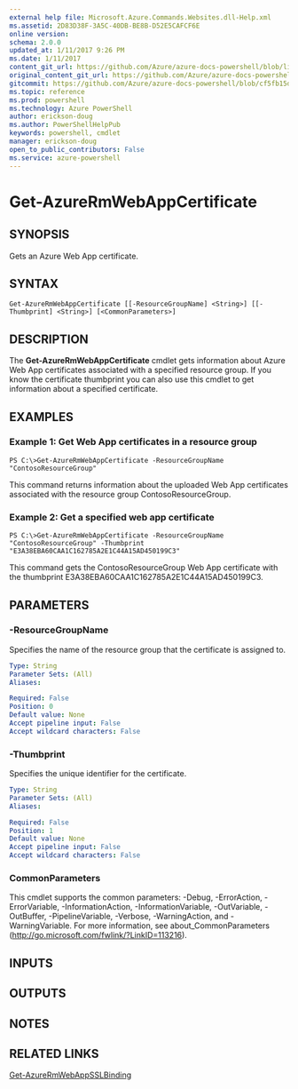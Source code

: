 ```yaml
---
external help file: Microsoft.Azure.Commands.Websites.dll-Help.xml
ms.assetid: 2D83D38F-3A5C-40DB-BE8B-D52E5CAFCF6E
online version: 
schema: 2.0.0
updated_at: 1/11/2017 9:26 PM
ms.date: 1/11/2017
content_git_url: https://github.com/Azure/azure-docs-powershell/blob/live/azureps-cmdlets-docs/ResourceManager/AzureRM.Websites/v2.4.0/Get-AzureRmWebAppCertificate.md
original_content_git_url: https://github.com/Azure/azure-docs-powershell/blob/live/azureps-cmdlets-docs/ResourceManager/AzureRM.Websites/v2.4.0/Get-AzureRmWebAppCertificate.md
gitcommit: https://github.com/Azure/azure-docs-powershell/blob/cf5fb15dcd1fe2c86458f47e1a11dc88817021fc/azureps-cmdlets-docs/ResourceManager/AzureRM.Websites/v2.4.0/Get-AzureRmWebAppCertificate.md
ms.topic: reference
ms.prod: powershell
ms.technology: Azure PowerShell
author: erickson-doug
ms.author: PowerShellHelpPub
keywords: powershell, cmdlet
manager: erickson-doug
open_to_public_contributors: False
ms.service: azure-powershell
---
```


# Get-AzureRmWebAppCertificate

## SYNOPSIS
Gets an Azure Web App certificate.

## SYNTAX

```
Get-AzureRmWebAppCertificate [[-ResourceGroupName] <String>] [[-Thumbprint] <String>] [<CommonParameters>]
```

## DESCRIPTION
The **Get-AzureRmWebAppCertificate** cmdlet gets information about Azure Web App certificates associated with a specified resource group.
If you know the certificate thumbprint you can also use this cmdlet to get information about a specified certificate.

## EXAMPLES

### Example 1: Get Web App certificates in a resource group
```
PS C:\>Get-AzureRmWebAppCertificate -ResourceGroupName "ContosoResourceGroup"
```

This command returns information about the uploaded Web App certificates associated with the resource group ContosoResourceGroup.

### Example 2: Get a specified web app certificate
```
PS C:\>Get-AzureRmWebAppCertificate -ResourceGroupName "ContosoResourceGroup" -Thumbprint "E3A38EBA60CAA1C162785A2E1C44A15AD450199C3"
```

This command gets the ContosoResourceGroup Web App certificate with the thumbprint E3A38EBA60CAA1C162785A2E1C44A15AD450199C3.

## PARAMETERS

### -ResourceGroupName
Specifies the name of the resource group that the certificate is assigned to.

```yaml
Type: String
Parameter Sets: (All)
Aliases: 

Required: False
Position: 0
Default value: None
Accept pipeline input: False
Accept wildcard characters: False
```

### -Thumbprint
Specifies the unique identifier for the certificate.

```yaml
Type: String
Parameter Sets: (All)
Aliases: 

Required: False
Position: 1
Default value: None
Accept pipeline input: False
Accept wildcard characters: False
```

### CommonParameters
This cmdlet supports the common parameters: -Debug, -ErrorAction, -ErrorVariable, -InformationAction, -InformationVariable, -OutVariable, -OutBuffer, -PipelineVariable, -Verbose, -WarningAction, and -WarningVariable. For more information, see about_CommonParameters (http://go.microsoft.com/fwlink/?LinkID=113216).

## INPUTS

## OUTPUTS

## NOTES

## RELATED LINKS

[Get-AzureRmWebAppSSLBinding](xref:ResourceManager/AzureRM.Websites/v2.4.0/Get-AzureRmWebAppSSLBinding.md)


